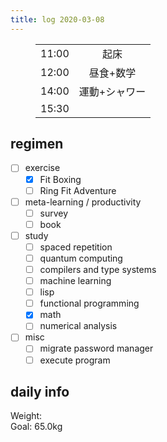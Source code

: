 ```yaml
---
title: log 2020-03-08
---
```


<section>

<figure>

|||
|:-|:-:|
|11:00|起床|
|12:00|昼食+数学|
|14:00|運動+シャワー|
|15:30||

</figure>

</section>

## regimen

- [ ] exercise
  - [x] Fit Boxing
  - [ ] Ring Fit Adventure
- [ ] meta-learning / productivity
  - [ ] survey
  - [ ] book
- [ ] study
  - [ ] spaced repetition
  - [ ] quantum computing
  - [ ] compilers and type systems
  - [ ] machine learning
  - [ ] lisp
  - [ ] functional programming
  - [x] math
  - [ ] numerical analysis
- [ ] misc
  - [ ] migrate password manager
  - [ ] execute program

## daily info

Weight:   
Goal: 65.0kg
